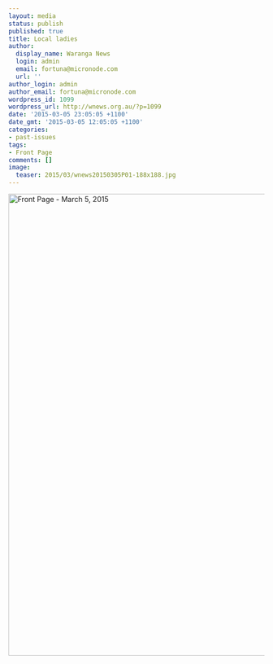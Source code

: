 ```yaml
---
layout: media
status: publish
published: true
title: Local ladies
author:
  display_name: Waranga News
  login: admin
  email: fortuna@micronode.com
  url: ''
author_login: admin
author_email: fortuna@micronode.com
wordpress_id: 1099
wordpress_url: http://wnews.org.au/?p=1099
date: '2015-03-05 23:05:05 +1100'
date_gmt: '2015-03-05 12:05:05 +1100'
categories:
- past-issues
tags:
- Front Page
comments: []
image:
  teaser: 2015/03/wnews20150305P01-188x188.jpg
---
```


<a href="{{ site.url }}/images/2015/03/wnews20150305P01.pdf"><img class="alignnone size-full wp-image-1092" alt="Front Page - March 5, 2015" src="{{ site.url }}/images/2015/03/wnews20150305P01.jpg" width="624" height="907" /></a>
